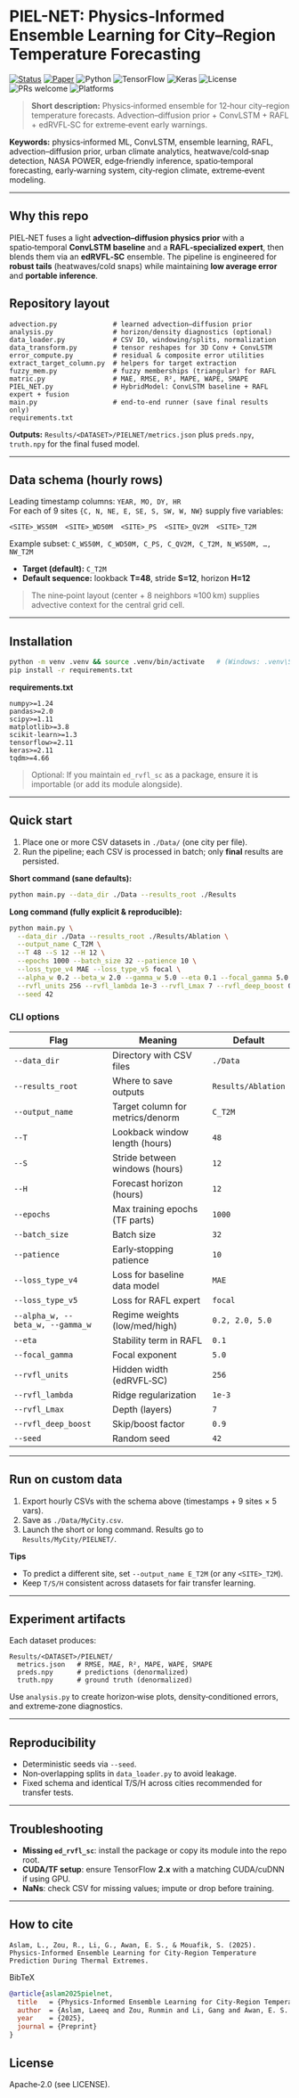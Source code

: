 # PIEL-NET: Physics‑Informed Ensemble Learning for City–Region Temperature Forecasting

[![Status](https://img.shields.io/badge/status-research--grade-1064ff)](#)
[![Paper](https://img.shields.io/badge/paper-PIEL--NET-informational)](#)
![Python](https://img.shields.io/badge/python-3.10%2B-blue)
![TensorFlow](https://img.shields.io/badge/TensorFlow-2.x-orange)
![Keras](https://img.shields.io/badge/Keras-2.x-red)
![License](https://img.shields.io/badge/license-Apache--2.0-lightgrey)
![PRs welcome](https://img.shields.io/badge/PRs-welcome-brightgreen)
![Platforms](https://img.shields.io/badge/platforms-Linux%20%7C%20macOS%20%7C%20Win64-black)

> **Short description:** Physics‑informed ensemble for 12‑hour city–region temperature forecasts. Advection–diffusion prior + ConvLSTM + RAFL + edRVFL‑SC for extreme‑event early warnings.

**Keywords:** physics‑informed ML, ConvLSTM, ensemble learning, RAFL, advection–diffusion prior, urban climate analytics, heatwave/cold‑snap detection, NASA POWER, edge‑friendly inference, spatio‑temporal forecasting, early‑warning system, city‑region climate, extreme‑event modeling.

---

## Why this repo
PIEL‑NET fuses a light **advection–diffusion physics prior** with a spatio‑temporal **ConvLSTM baseline** and a **RAFL‑specialized expert**, then blends them via an **edRVFL‑SC** ensemble. The pipeline is engineered for **robust tails** (heatwaves/cold snaps) while maintaining **low average error** and **portable inference**.

## Repository layout
```
advection.py              # learned advection–diffusion prior
analysis.py               # horizon/density diagnostics (optional)
data_loader.py            # CSV IO, windowing/splits, normalization
data_transform.py         # tensor reshapes for 3D Conv + ConvLSTM
error_compute.py          # residual & composite error utilities
extract_target_column.py  # helpers for target extraction
fuzzy_mem.py              # fuzzy memberships (triangular) for RAFL
matric.py                 # MAE, RMSE, R², MAPE, WAPE, SMAPE
PIEL_NET.py               # HybridModel: ConvLSTM baseline + RAFL expert + fusion
main.py                   # end‑to‑end runner (save final results only)
requirements.txt
```

**Outputs:** `Results/<DATASET>/PIELNET/metrics.json` plus `preds.npy`, `truth.npy` for the final fused model.

---

## Data schema (hourly rows)
Leading timestamp columns: `YEAR, MO, DY, HR`  
For each of 9 sites `{C, N, NE, E, SE, S, SW, W, NW}` supply five variables:
```
<SITE>_WS50M  <SITE>_WD50M  <SITE>_PS  <SITE>_QV2M  <SITE>_T2M
```
Example subset: `C_WS50M, C_WD50M, C_PS, C_QV2M, C_T2M, N_WS50M, …, NW_T2M`

- **Target (default):** `C_T2M`
- **Default sequence:** lookback **T=48**, stride **S=12**, horizon **H=12**

> The nine‑point layout (center + 8 neighbors ≈100 km) supplies advective context for the central grid cell.

---

## Installation
```bash
python -m venv .venv && source .venv/bin/activate   # (Windows: .venv\Scripts\activate)
pip install -r requirements.txt
```
**requirements.txt**
```
numpy>=1.24
pandas>=2.0
scipy>=1.11
matplotlib>=3.8
scikit-learn>=1.3
tensorflow>=2.11
keras>=2.11
tqdm>=4.66
```
> Optional: If you maintain `ed_rvfl_sc` as a package, ensure it is importable (or add its module alongside).

---

## Quick start
1. Place one or more CSV datasets in `./Data/` (one city per file).
2. Run the pipeline; each CSV is processed in batch; only **final** results are persisted.

**Short command (sane defaults):**
```bash
python main.py --data_dir ./Data --results_root ./Results
```

**Long command (fully explicit & reproducible):**
```bash
python main.py \
  --data_dir ./Data --results_root ./Results/Ablation \
  --output_name C_T2M \
  --T 48 --S 12 --H 12 \
  --epochs 1000 --batch_size 32 --patience 10 \
  --loss_type_v4 MAE --loss_type_v5 focal \
  --alpha_w 0.2 --beta_w 2.0 --gamma_w 5.0 --eta 0.1 --focal_gamma 5.0 \
  --rvfl_units 256 --rvfl_lambda 1e-3 --rvfl_Lmax 7 --rvfl_deep_boost 0.9 \
  --seed 42
```

### CLI options
| Flag | Meaning | Default |
|---|---|---|
| `--data_dir` | Directory with CSV files | `./Data` |
| `--results_root` | Where to save outputs | `Results/Ablation` |
| `--output_name` | Target column for metrics/denorm | `C_T2M` |
| `--T` | Lookback window length (hours) | `48` |
| `--S` | Stride between windows (hours) | `12` |
| `--H` | Forecast horizon (hours) | `12` |
| `--epochs` | Max training epochs (TF parts) | `1000` |
| `--batch_size` | Batch size | `32` |
| `--patience` | Early‑stopping patience | `10` |
| `--loss_type_v4` | Loss for baseline data model | `MAE` |
| `--loss_type_v5` | Loss for RAFL expert | `focal` |
| `--alpha_w, --beta_w, --gamma_w` | Regime weights (low/med/high) | `0.2, 2.0, 5.0` |
| `--eta` | Stability term in RAFL | `0.1` |
| `--focal_gamma` | Focal exponent | `5.0` |
| `--rvfl_units` | Hidden width (edRVFL‑SC) | `256` |
| `--rvfl_lambda` | Ridge regularization | `1e-3` |
| `--rvfl_Lmax` | Depth (layers) | `7` |
| `--rvfl_deep_boost` | Skip/boost factor | `0.9` |
| `--seed` | Random seed | `42` |

---

## Run on custom data
1. Export hourly CSVs with the schema above (timestamps + 9 sites × 5 vars).  
2. Save as `./Data/MyCity.csv`.  
3. Launch the short or long command. Results go to `Results/MyCity/PIELNET/`.

**Tips**
- To predict a different site, set `--output_name E_T2M` (or any `<SITE>_T2M`).  
- Keep `T/S/H` consistent across datasets for fair transfer learning.

---

## Experiment artifacts
Each dataset produces:
```
Results/<DATASET>/PIELNET/
  metrics.json   # RMSE, MAE, R², MAPE, WAPE, SMAPE
  preds.npy      # predictions (denormalized)
  truth.npy      # ground truth (denormalized)
```
Use `analysis.py` to create horizon‑wise plots, density‑conditioned errors, and extreme‑zone diagnostics.

---

## Reproducibility
- Deterministic seeds via `--seed`.  
- Non‑overlapping splits in `data_loader.py` to avoid leakage.  
- Fixed schema and identical T/S/H across cities recommended for transfer tests.

---

## Troubleshooting
- **Missing `ed_rvfl_sc`**: install the package or copy its module into the repo root.  
- **CUDA/TF setup**: ensure TensorFlow **2.x** with a matching CUDA/cuDNN if using GPU.  
- **NaNs**: check CSV for missing values; impute or drop before training.

---

## How to cite
```
Aslam, L., Zou, R., Li, G., Awan, E. S., & Mouafik, S. (2025).
Physics‑Informed Ensemble Learning for City‑Region Temperature Prediction During Thermal Extremes.
```
BibTeX
```bibtex
@article{aslam2025pielnet,
  title   = {Physics-Informed Ensemble Learning for City-Region Temperature Prediction During Thermal Extremes},
  author  = {Aslam, Laeeq and Zou, Runmin and Li, Gang and Awan, E. S. and Mouafik, Sara},
  year    = {2025},
  journal = {Preprint}
}
```

## License
Apache‑2.0 (see LICENSE).
